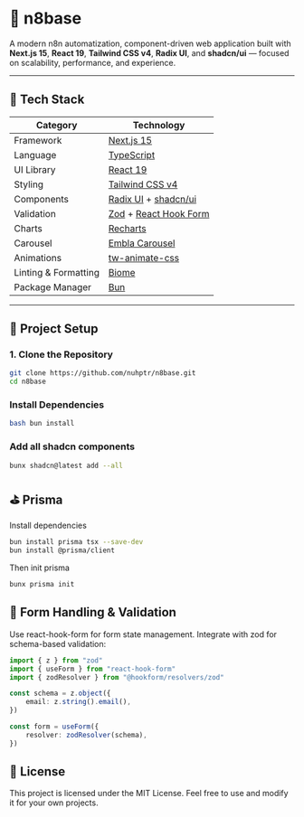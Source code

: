 # 🧩 n8base

A modern n8n automatization, component-driven web application built with **Next.js 15**, **React 19**, **Tailwind CSS v4**, **Radix UI**, and **shadcn/ui** — focused on scalability, performance, and experience.

---

## 🚀 Tech Stack

| Category             | Technology                                                                 |
| -------------------- | -------------------------------------------------------------------------- |
| Framework            | [Next.js 15](https://nextjs.org/)                                          |
| Language             | [TypeScript](https://www.typescriptlang.org/)                              |
| UI Library           | [React 19](https://react.dev/)                                             |
| Styling              | [Tailwind CSS v4](https://tailwindcss.com/docs/theme)                      |
| Components           | [Radix UI](https://www.radix-ui.com/) + [shadcn/ui](https://ui.shadcn.com) |
| Validation           | [Zod](https://zod.dev/) + [React Hook Form](https://react-hook-form.com/)  |
| Charts               | [Recharts](https://recharts.org/)                                          |
| Carousel             | [Embla Carousel](https://www.embla-carousel.com/)                          |
| Animations           | [tw-animate-css](https://www.npmjs.com/package/tw-animate-css)             |
| Linting & Formatting | [Biome](https://biomejs.dev/)                                              |
| Package Manager      | [Bun](https://bun.sh/)                                                     |

---

## 🧱 Project Setup

### 1. Clone the Repository

```bash
git clone https://github.com/nuhptr/n8base.git
cd n8base
```

### Install Dependencies

```bash
bash bun install
```

### Add all shadcn components

```bash
bunx shadcn@latest add --all
```

## ⛳️ Prisma

Install dependencies

```bash
bun install prisma tsx --save-dev
bun install @prisma/client
```

Then init prisma

```bash
bunx prisma init
```

## 🧠 Form Handling & Validation

Use react-hook-form for form state management.
Integrate with zod for schema-based validation:

```ts
import { z } from "zod"
import { useForm } from "react-hook-form"
import { zodResolver } from "@hookform/resolvers/zod"

const schema = z.object({
    email: z.string().email(),
})

const form = useForm({
    resolver: zodResolver(schema),
})
```

## 🧩 License

This project is licensed under the MIT License.
Feel free to use and modify it for your own projects.
